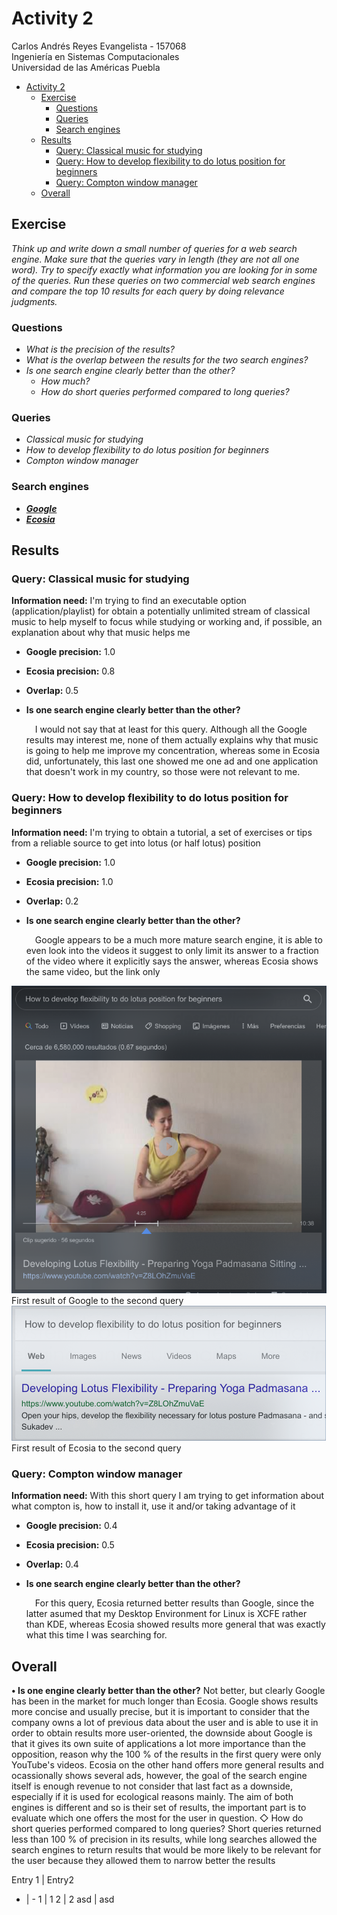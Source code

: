 # Activity 2

Carlos Andrés Reyes Evangelista - 157068  
Ingeniería en Sistemas Computacionales  
Universidad de las Américas Puebla

- [Activity 2](#activity-2)
  - [Exercise](#exercise)
    - [Questions](#questions)
    - [Queries](#queries)
    - [Search engines](#search-engines)
  - [Results](#results)
    - [Query: Classical music for studying](#query-classical-music-for-studying)
    - [Query: How to develop flexibility to do lotus position for beginners](#query-how-to-develop-flexibility-to-do-lotus-position-for-beginners)
    - [Query: Compton window manager](#query-compton-window-manager)
  - [Overall](#overall)
## Exercise
*Think up and write down a small number of queries for a web search
engine. Make sure that the queries vary in length (they are not all one word).
Try to specify exactly what information you are looking for in some of the
queries. Run these queries on two commercial web search engines and
compare the top 10 results for each query by doing relevance judgments.*

### Questions
- *What is the precision of the results?*
- *What is the overlap between the results for the two search engines?*
- *Is one search engine clearly better than the other?*
  - *How much?*
  - *How do short queries performed compared to long queries?*

### Queries
- *Classical music for studying*
- *How to develop flexibility to do lotus position for beginners*
- *Compton window manager*

### Search engines
- [***Google***][google]
- [***Ecosia***][ecosia]

## Results

### Query: Classical music for studying

**Information need:** I'm trying to find an executable option (application/playlist) for obtain a potentially unlimited stream of classical music to help myself to focus while studying or working and, if possible, an explanation about why that music helps me
- **Google precision:** 1.0
- **Ecosia precision:**	0.8
- **Overlap:** 0.5
- **Is one search engine clearly better than the other?**

	&ensp;&ensp;I would not say that at least for this query. Although all the Google results may interest me, none of them actually explains why that music is going to help me improve my concentration, whereas some in Ecosia did, unfortunately, this last one showed me one ad and one application that doesn't work in my country, so those were not relevant to me.

### Query: How to develop flexibility to do lotus position for beginners

**Information need:** I'm trying to obtain a tutorial, a set of exercises or tips from a reliable source to get into lotus (or half lotus) position 
- **Google precision:** 1.0
- **Ecosia precision:**	1.0
- **Overlap:** 0.2
- **Is one search engine clearly better than the other?** 

    &ensp;&ensp;Google appears to be a much more mature search engine, it is able to even look into the videos it suggest to only limit its answer to a fraction of the video where it explicitly says the answer, whereas Ecosia shows the same video, but the link only

![Google result][googleResult]  
First result of Google to the second query
![Ecosia result][ecosiaResult]  
First result of Ecosia to the second query


### Query: Compton window manager

**Information need:** With this short query I am trying to get information about what compton is, how to install it, use it and/or taking advantage of it
- **Google precision:** 0.4
- **Ecosia precision:**	0.5
- **Overlap:** 0.4
- **Is one search engine clearly better than the other?**

	&ensp;&ensp;For this query, Ecosia returned better results than Google, since the latter asumed that my Desktop Environment for Linux is XCFE rather than KDE, whereas Ecosia showed results more general that was exactly what this time I was searching for.

## Overall

**• Is one engine clearly better than the other?** 
Not better, but clearly Google has been in the market for much longer than Ecosia. Google shows results more concise and usually precise, but it is important to consider that the company owns a lot of previous data about the user and is able to use it in order to obtain results more user-oriented, the downside about Google is that it gives its own suite of applications a lot more importance than the opposition, reason why the 100 % of the results in the first query were only YouTube's videos. Ecosia on the other hand offers more general results and ocassionally shows several ads, however, the goal of the search engine itself is enough revenue to not consider that last fact as a downside, especially if it is used for ecological reasons mainly. The aim of both engines is different and so is their set of results, the important part is to evaluate which one offers the most for the user in question.
   ◇ How do short queries performed compared to long queries?
	Short queries returned less than 100 % of precision in its results, while long searches allowed the search engines to return results that would be more likely to be relevant for the user because they allowed them to narrow better the results




[google]: https://www.google.com.mx
[ecosia]: https://www.ecosia.org
[googleResult]: resources/resultGoogle.png "First result of Google to the second query"
[ecosiaResult]: resources/resultEcosia.png "First result of Ecosia to the second query"

Entry 1 | Entry2
- | -
1 | 1
2 | 2
asd | asd
















